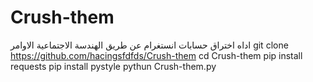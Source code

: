 # Crush-them
اداه اختراق حسابات انستغرام عن طريق الهندسة الاجتماعية
الاوامر
git clone https://github.com/hacingsfdfds/Crush-them
cd Crush-them
pip install requests
pip install pystyle
pythun Crush-them.py
